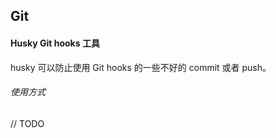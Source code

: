 ## Git

#### Husky Git hooks 工具

husky 可以防止使用 Git hooks 的一些不好的 commit 或者 push。

###### 使用方式

// TODO
